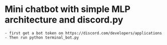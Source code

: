  # Mini chatbot with simple MLP architecture and discord.py
    
    - first get a bot token on https://discord.com/developers/applications
    - Then run python terminal_bot.py